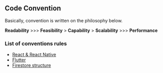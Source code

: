## Code Convention

Basically, convention is written on the philosophy below.

**Readability** >>> **Feasibility** > **Capability** > **Scalability** >>> **Performance**


### List of conventions rules

- [React & React Native](./REACT.md)
- [Flutter](./FLUTTER.md)
- [Firestore structure](./FIRESTORE.md)

